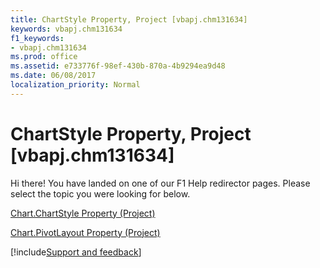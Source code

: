 ```yaml
---
title: ChartStyle Property, Project [vbapj.chm131634]
keywords: vbapj.chm131634
f1_keywords:
- vbapj.chm131634
ms.prod: office
ms.assetid: e733776f-98ef-430b-870a-4b9294ea9d48
ms.date: 06/08/2017
localization_priority: Normal
---
```



# ChartStyle Property, Project [vbapj.chm131634]

Hi there! You have landed on one of our F1 Help redirector pages. Please select the topic you were looking for below.

[Chart.ChartStyle Property (Project)](http://msdn.microsoft.com/library/e90f17dd-b9a8-4da1-d66a-2940e47953b5%28Office.15%29.aspx)

[Chart.PivotLayout Property (Project)](http://msdn.microsoft.com/library/d1c3cc4c-1c2c-4414-ffef-44b7667b95dc%28Office.15%29.aspx)

[!include[Support and feedback](~/includes/feedback-boilerplate.md)]